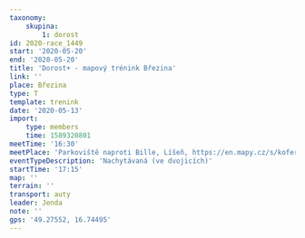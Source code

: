```yaml
---
taxonomy:
    skupina:
        1: dorost
id: 2020-race_1449
start: '2020-05-20'
end: '2020-05-20'
title: 'Dorost+ - mapový trénink Březina'
link: ''
place: Březina
type: T
template: trenink
date: '2020-05-13'
import:
    type: members
    time: 1589320801
meetTime: '16:30'
meetPlace: 'Parkoviště naproti Bille, Líšeň, https://en.mapy.cz/s/koferobugo'
eventTypeDescription: 'Nachytávaná (ve dvojicích)'
startTime: '17:15'
map: ''
terrain: ''
transport: auty
leader: Jenda
note: ''
gps: '49.27552, 16.74495'
---
```


